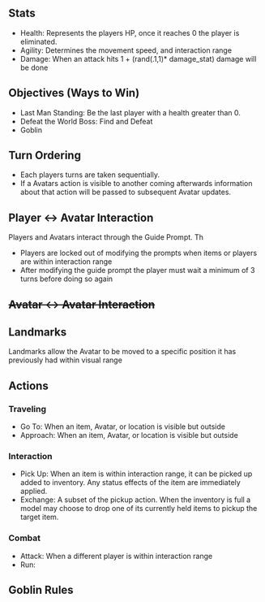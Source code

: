 
## Stats
* Health: Represents the players HP, once it reaches 0 the player is eliminated. 
* Agility: Determines the movement speed, and interaction range 
* Damage: When an attack hits 1 + (rand(.1,1)* damage_stat) damage will be done 

## Objectives (Ways to Win)
* Last Man Standing: Be the last player with a health greater than 0. 
* Defeat the World Boss: Find and Defeat 
* Goblin 

## Turn Ordering
* Each players turns are taken sequentially.
* If a Avatars action is visible to another coming afterwards information about that action will be passed to subsequent Avatar updates.

## Player <-> Avatar Interaction
Players and Avatars interact through the Guide Prompt. Th
* Players are locked out of modifying the prompts when items or players are within interaction range
* After modifying the guide prompt the player must wait a minimum of 3 turns before doing so again 

## ~~Avatar <-> Avatar Interaction~~

## Landmarks
Landmarks allow the Avatar to be moved to a specific position it has previously had within visual range

## Actions
### Traveling
* Go To: When an item, Avatar, or location is visible but outside 
* Approach: When an item, Avatar, or location is visible but outside 

### Interaction
* Pick Up: When an item is within interaction range, it can be picked up added to inventory. Any status effects of the item are immediately applied.
* Exchange: A subset of the pickup action. When the inventory is full a model may choose to drop one of its currently held items to pickup the target item.

### Combat
* Attack: When a different player is within interaction range 
* Run: 

## Goblin Rules 
